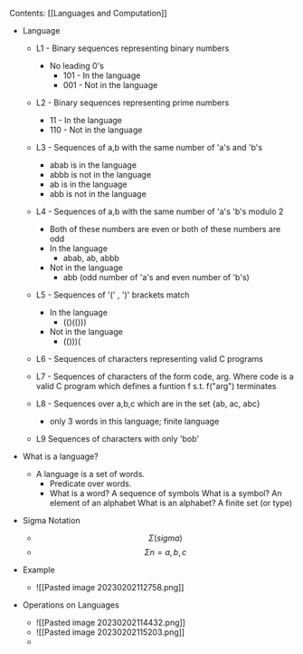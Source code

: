 Contents:
[[Languages and Computation]]

- Language
	- L1 - Binary sequences representing binary numbers
		- No leading 0's
			- 101 - In the language
			- 001 - Not in the language
	- L2 - Binary sequences representing prime numbers
		- 11 - In the language
		- 110 - Not in the language
	- L3 - Sequences of a,b with the same number of 'a's and 'b's
		- abab is in the language
		- abbb is not in the language
		- ab is in the language
		- abb is not in the language
	- L4 - Sequences of a,b with the same number of 'a's 'b's modulo 2
		- Both of these numbers are even or both of these numbers are odd
		- In the language
			- abab, ab, abbb
		- Not in the language
			- abb (odd number of 'a's and even number of 'b's)
	- L5 - Sequences of '(' , ')' brackets match
		- In the language
			- (()(()))
		- Not in the language
			- (()))(
	- L6 - Sequences of characters representing valid C programs
	- L7 - Sequences of characters of the form code, arg. Where code is a valid C program which defines a funtion f s.t. f("arg") terminates
	- L8 - Sequences over a,b,c which are in the set {ab, ac, abc}
		- only 3 words in this language; finite language

	- L9 Sequences of characters with only 'bob'


- What is a language?
	- A language is a set of words.
		- Predicate over words.
		- What is a word?
			 A sequence of symbols
			 What is a symbol?
				 An element of an alphabet
				 What is an alphabet?
					 A finite set (or type)
- Sigma Notation
	- $$ \Sigma (sigma) $$
	- $$ \Sigma n = {a,b,c}  $$
- Example
	- ![[Pasted image 20230202112758.png]]

- Operations on Languages
	- ![[Pasted image 20230202114432.png]]
	- ![[Pasted image 20230202115203.png]]
	- 